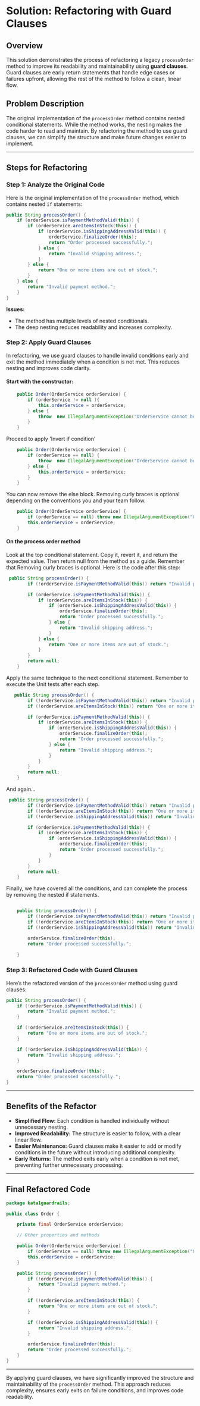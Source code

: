 # Solution: Refactoring with Guard Clauses

## Overview

This solution demonstrates the process of refactoring a legacy `processOrder` method to improve its readability and maintainability using **guard clauses**. Guard clauses are early return statements that handle edge cases or failures upfront, allowing the rest of the method to follow a clean, linear flow.

## Problem Description

The original implementation of the `processOrder` method contains nested conditional statements. While the method works, the nesting makes the code harder to read and maintain. By refactoring the method to use guard clauses, we can simplify the structure and make future changes easier to implement.

---

## Steps for Refactoring

### Step 1: Analyze the Original Code

Here is the original implementation of the `processOrder` method, which contains nested `if` statements:

```java
public String processOrder() {
    if (orderService.isPaymentMethodValid(this)) {
        if (orderService.areItemsInStock(this)) {
            if (orderService.isShippingAddressValid(this)) {
                orderService.finalizeOrder(this);
                return "Order processed successfully.";
            } else {
                return "Invalid shipping address.";
            }
        } else {
            return "One or more items are out of stock.";
        }
    } else {
        return "Invalid payment method.";
    }
}
```

**Issues:**
- The method has multiple levels of nested conditionals.
- The deep nesting reduces readability and increases complexity.

### Step 2: Apply Guard Clauses 

In refactoring, we use guard clauses to handle invalid conditions early and exit the method immediately when a condition is not met. This reduces nesting and improves code clarity.

#### Start with the constructor:
```java
    public Order(OrderService orderService) {
        if (orderService != null ){
            this.orderService = orderService;
        } else {
            throw  new IllegalArgumentException("OrderService cannot be null.");
        }
    }
```
Proceed to apply 'Invert if condition'
```java
    public Order(OrderService orderService) {
        if (orderService == null) {
            throw  new IllegalArgumentException("OrderService cannot be null.");
        } else {
            this.orderService = orderService;
        }
    }
```
You can now remove the else block. Removing curly braces is optional depending on the conventions you and your team follow.

```java
    public Order(OrderService orderService) {
        if (orderService == null) throw new IllegalArgumentException("OrderService cannot be null.");        
        this.orderService = orderService;
    }
```

#### On the process order method
Look at the top conditional statement. Copy it, revert it, and return the expected value.
Then return null from the method as a guide. Remember that Removing curly braces is optional.
Here is the code after this step:
```java
 public String processOrder() {
        if (!orderService.isPaymentMethodValid(this)) return "Invalid payment method.";

        if (orderService.isPaymentMethodValid(this)) {
            if (orderService.areItemsInStock(this)) {
                if (orderService.isShippingAddressValid(this)) {
                    orderService.finalizeOrder(this);
                    return "Order processed successfully.";
                } else {
                    return "Invalid shipping address.";
                }
            } else {
                return "One or more items are out of stock.";
            }
        }
        return null;
    }
```
Apply the same technique to the next conditional statement. Remember to execute the Unit tests after each step.
```java
   public String processOrder() {
        if (!orderService.isPaymentMethodValid(this)) return "Invalid payment method.";
        if (!orderService.areItemsInStock(this)) return "One or more items are out of stock.";

        if (orderService.isPaymentMethodValid(this)) {
            if (orderService.areItemsInStock(this)) {
                if (orderService.isShippingAddressValid(this)) {
                    orderService.finalizeOrder(this);
                    return "Order processed successfully.";
                } else {
                    return "Invalid shipping address.";
                }
            }  
        }
        return null;
    }
```
And again...
```java
 public String processOrder() {
        if (!orderService.isPaymentMethodValid(this)) return "Invalid payment method.";
        if (!orderService.areItemsInStock(this)) return "One or more items are out of stock.";
        if (!orderService.isShippingAddressValid(this)) return "Invalid shipping address.";

        if (orderService.isPaymentMethodValid(this)) {
            if (orderService.areItemsInStock(this)) {
                if (orderService.isShippingAddressValid(this)) {
                    orderService.finalizeOrder(this);
                    return "Order processed successfully.";
                }
            }
        }
        return null;
    }
```
Finally, we have covered all the conditions, and can complete the process by removing the nested if statements.
```java

    public String processOrder() {
        if (!orderService.isPaymentMethodValid(this)) return "Invalid payment method.";
        if (!orderService.areItemsInStock(this)) return "One or more items are out of stock.";
        if (!orderService.isShippingAddressValid(this)) return "Invalid shipping address.";

        orderService.finalizeOrder(this);
        return "Order processed successfully.";
    
    }
```

### Step 3: Refactored Code with Guard Clauses

Here’s the refactored version of the `processOrder` method using guard clauses:

```java
public String processOrder() {
    if (!orderService.isPaymentMethodValid(this)) {
        return "Invalid payment method.";
    }

    if (!orderService.areItemsInStock(this)) {
        return "One or more items are out of stock.";
    }

    if (!orderService.isShippingAddressValid(this)) {
        return "Invalid shipping address.";
    }

    orderService.finalizeOrder(this);
    return "Order processed successfully.";
}
```

---

## Benefits of the Refactor

- **Simplified Flow:** Each condition is handled individually without unnecessary nesting.
- **Improved Readability:** The structure is easier to follow, with a clear linear flow.
- **Easier Maintenance:** Guard clauses make it easier to add or modify conditions in the future without introducing additional complexity.
- **Early Returns:** The method exits early when a condition is not met, preventing further unnecessary processing.

---

## Final Refactored Code

```java
package kata1guardrails;

public class Order {

    private final OrderService orderService;

    // Other properties and methods

    public Order(OrderService orderService) {
        if (orderService == null) throw new IllegalArgumentException("OrderService cannot be null.");
        this.orderService = orderService;
    }

    public String processOrder() {
        if (!orderService.isPaymentMethodValid(this)) {
            return "Invalid payment method.";
        }

        if (!orderService.areItemsInStock(this)) {
            return "One or more items are out of stock.";
        }

        if (!orderService.isShippingAddressValid(this)) {
            return "Invalid shipping address.";
        }

        orderService.finalizeOrder(this);
        return "Order processed successfully.";
    }
}
```

---

By applying guard clauses, we have significantly improved the structure and maintainability of the `processOrder` method. This approach reduces complexity, ensures early exits on failure conditions, and improves code readability.